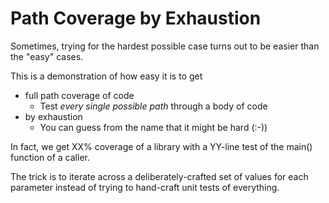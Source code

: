 # Path Coverage by Exhaustion

Sometimes, trying for the hardest possible
case turns out to be easier than the "easy"
cases.

This is a demonstration of how easy it is
to get
* full path coverage of code 
  * Test _every single possible path_ through
  a body of code
* by exhaustion
  * You can guess from the name that it
might be hard (:-))

In fact, we get XX% coverage of a library
with a YY-line test of the main() function
of a caller.

The trick is to iterate across a 
deliberately-crafted set of values 
for each parameter instead of trying to 
hand-craft unit tests of everything.